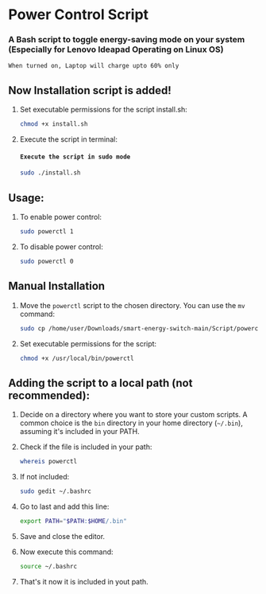 # Power Control Script
### A Bash script to toggle energy-saving mode on your system (Especially for Lenovo Ideapad Operating on Linux OS)
`When turned on, Laptop will charge upto 60% only`
## Now Installation script is added!
1. Set executable permissions for the script install.sh:
   ```bash
   chmod +x install.sh
   
2. Execute the script in terminal:
   #### `Execute the script in sudo mode`
   ```bash
   sudo ./install.sh

## Usage:
1. To enable power control:
   ```bash
   sudo powerctl 1
2. To disable power control:
   ```bash
   sudo powerctl 0

## Manual Installation
1. Move the `powerctl` script to the chosen directory. You can use the `mv` command:
   ```bash
   sudo cp /home/user/Downloads/smart-energy-switch-main/Script/powerctl /usr/local/bin/
   
2. Set executable permissions for the script:
   ```bash
   chmod +x /usr/local/bin/powerctl

## Adding the script to a local path (not recommended):
1. Decide on a directory where you want to store your custom scripts. A common choice is the `bin` directory in your home directory (`~/.bin`), assuming it's included in your PATH.

2. Check if the file is included in your path:
   ```bash
   whereis powerctl
3. If not included:
   ```bash
   sudo gedit ~/.bashrc
4. Go to last and add this line:
   ```bash
   export PATH="$PATH:$HOME/.bin"
5. Save and close the editor.
6. Now execute this command:
   ```bash
   source ~/.bashrc
7. That's it now it is included in yout path.
